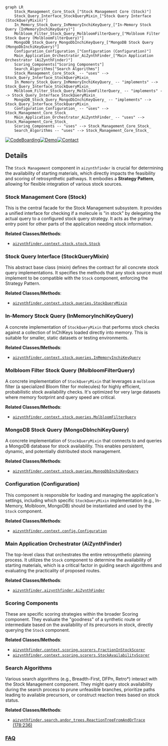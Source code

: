 ```mermaid
graph LR
    Stock_Management_Core_Stock_["Stock Management Core (Stock)"]
    Stock_Query_Interface_StockQueryMixin_["Stock Query Interface (StockQueryMixin)"]
    In_Memory_Stock_Query_InMemoryInchiKeyQuery_["In-Memory Stock Query (InMemoryInchiKeyQuery)"]
    Molbloom_Filter_Stock_Query_MolbloomFilterQuery_["Molbloom Filter Stock Query (MolbloomFilterQuery)"]
    MongoDB_Stock_Query_MongoDbInchiKeyQuery_["MongoDB Stock Query (MongoDbInchiKeyQuery)"]
    Configuration_Configuration_["Configuration (Configuration)"]
    Main_Application_Orchestrator_AiZynthFinder_["Main Application Orchestrator (AiZynthFinder)"]
    Scoring_Components["Scoring Components"]
    Search_Algorithms["Search Algorithms"]
    Stock_Management_Core_Stock_ -- "uses" --> Stock_Query_Interface_StockQueryMixin_
    In_Memory_Stock_Query_InMemoryInchiKeyQuery_ -- "implements" --> Stock_Query_Interface_StockQueryMixin_
    Molbloom_Filter_Stock_Query_MolbloomFilterQuery_ -- "implements" --> Stock_Query_Interface_StockQueryMixin_
    MongoDB_Stock_Query_MongoDbInchiKeyQuery_ -- "implements" --> Stock_Query_Interface_StockQueryMixin_
    Configuration_Configuration_ -- "uses" --> Stock_Management_Core_Stock_
    Main_Application_Orchestrator_AiZynthFinder_ -- "uses" --> Stock_Management_Core_Stock_
    Scoring_Components -- "uses" --> Stock_Management_Core_Stock_
    Search_Algorithms -- "uses" --> Stock_Management_Core_Stock_
```

[![CodeBoarding](https://img.shields.io/badge/Generated%20by-CodeBoarding-9cf?style=flat-square)](https://github.com/CodeBoarding/CodeBoarding)[![Demo](https://img.shields.io/badge/Try%20our-Demo-blue?style=flat-square)](https://www.codeboarding.org/demo)[![Contact](https://img.shields.io/badge/Contact%20us%20-%20contact@codeboarding.org-lightgrey?style=flat-square)](mailto:contact@codeboarding.org)

## Details

The `Stock Management` component in `aizynthfinder` is crucial for determining the availability of starting materials, which directly impacts the feasibility and scoring of retrosynthetic pathways. It embodies a **Strategy Pattern**, allowing for flexible integration of various stock sources.

### Stock Management Core (Stock)
This is the central facade for the Stock Management subsystem. It provides a unified interface for checking if a molecule is "in stock" by delegating the actual query to a configured stock query strategy. It acts as the primary entry point for other parts of the application needing stock information.


**Related Classes/Methods**:

- <a href="https://github.com/MolecularAI/aizynthfinder/blob/master/aizynthfinder/context/stock/stock.py" target="_blank" rel="noopener noreferrer">`aizynthfinder.context.stock.stock.Stock`</a>


### Stock Query Interface (StockQueryMixin)
This abstract base class (mixin) defines the contract for all concrete stock query implementations. It specifies the methods that any stock source must implement to be compatible with the `Stock` component, enforcing the Strategy Pattern.


**Related Classes/Methods**:

- <a href="https://github.com/MolecularAI/aizynthfinder/blob/master/aizynthfinder/context/stock/queries.py" target="_blank" rel="noopener noreferrer">`aizynthfinder.context.stock.queries.StockQueryMixin`</a>


### In-Memory Stock Query (InMemoryInchiKeyQuery)
A concrete implementation of `StockQueryMixin` that performs stock checks against a collection of InChIKeys loaded directly into memory. This is suitable for smaller, static datasets or testing environments.


**Related Classes/Methods**:

- <a href="https://github.com/MolecularAI/aizynthfinder/blob/master/aizynthfinder/context/stock/queries.py" target="_blank" rel="noopener noreferrer">`aizynthfinder.context.stock.queries.InMemoryInchiKeyQuery`</a>


### Molbloom Filter Stock Query (MolbloomFilterQuery)
A concrete implementation of `StockQueryMixin` that leverages a `molbloom` filter (a specialized Bloom filter for molecules) for highly efficient, probabilistic stock availability checks. It's optimized for very large datasets where memory footprint and query speed are critical.


**Related Classes/Methods**:

- <a href="https://github.com/MolecularAI/aizynthfinder/blob/master/aizynthfinder/context/stock/queries.py" target="_blank" rel="noopener noreferrer">`aizynthfinder.context.stock.queries.MolbloomFilterQuery`</a>


### MongoDB Stock Query (MongoDbInchiKeyQuery)
A concrete implementation of `StockQueryMixin` that connects to and queries a MongoDB database for stock availability. This enables persistent, dynamic, and potentially distributed stock management.


**Related Classes/Methods**:

- <a href="https://github.com/MolecularAI/aizynthfinder/blob/master/aizynthfinder/context/stock/queries.py" target="_blank" rel="noopener noreferrer">`aizynthfinder.context.stock.queries.MongoDbInchiKeyQuery`</a>


### Configuration (Configuration)
This component is responsible for loading and managing the application's settings, including which specific `StockQueryMixin` implementation (e.g., In-Memory, Molbloom, MongoDB) should be instantiated and used by the `Stock` component.


**Related Classes/Methods**:

- <a href="https://github.com/MolecularAI/aizynthfinder/blob/master/aizynthfinder/context/config.py" target="_blank" rel="noopener noreferrer">`aizynthfinder.context.config.Configuration`</a>


### Main Application Orchestrator (AiZynthFinder)
The top-level class that orchestrates the entire retrosynthetic planning process. It utilizes the `Stock` component to determine the availability of starting materials, which is a critical factor in guiding search algorithms and evaluating the practicality of proposed routes.


**Related Classes/Methods**:

- <a href="https://github.com/MolecularAI/aizynthfinder/blob/master/aizynthfinder/aizynthfinder.py" target="_blank" rel="noopener noreferrer">`aizynthfinder.aizynthfinder.AiZynthFinder`</a>


### Scoring Components
These are specific scoring strategies within the broader Scoring component. They evaluate the "goodness" of a synthetic route or intermediate based on the availability of its precursors in stock, directly querying the `Stock` component.


**Related Classes/Methods**:

- <a href="https://github.com/MolecularAI/aizynthfinder/blob/master/aizynthfinder/context/scoring/scorers.py" target="_blank" rel="noopener noreferrer">`aizynthfinder.context.scoring.scorers.FractionInStockScorer`</a>
- <a href="https://github.com/MolecularAI/aizynthfinder/blob/master/aizynthfinder/context/scoring/scorers.py" target="_blank" rel="noopener noreferrer">`aizynthfinder.context.scoring.scorers.StockAvailabilityScorer`</a>


### Search Algorithms
Various search algorithms (e.g., Breadth-First, DFPn, Retro*) interact with the Stock Management component. They might query stock availability during the search process to prune unfeasible branches, prioritize paths leading to available precursors, or construct reaction trees based on stock status.


**Related Classes/Methods**:

- <a href="https://github.com/MolecularAI/aizynthfinder/blob/master/aizynthfinder/search/andor_trees.py#L178-L236" target="_blank" rel="noopener noreferrer">`aizynthfinder.search.andor_trees.ReactionTreeFromAndOrTrace` (178:236)</a>




### [FAQ](https://github.com/CodeBoarding/GeneratedOnBoardings/tree/main?tab=readme-ov-file#faq)